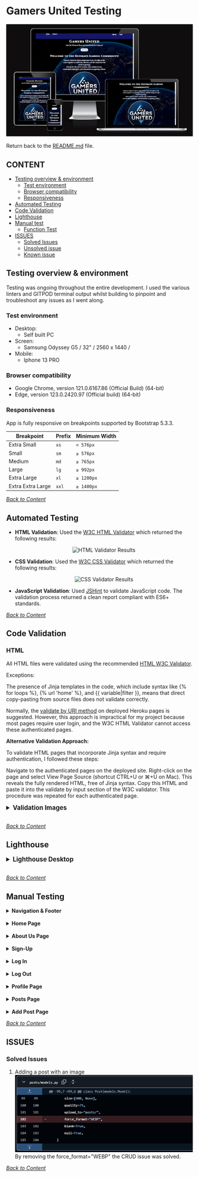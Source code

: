 # Gamers United Testing
![Gamers United viewed in different screens](/docs/readme_images/responsive.png)

Return back to the [README.md](README.md) file.

## CONTENT

- [Testing overview & environment](#testing-overview--environment)
    - [Test environment](#test-environment)
    - [Browser compatibility](#browser-compatibility)
    - [Responsiveness](#responsiveness)
- [Automated Testing](#automated-testing)
- [Code Validation](#code-validation)
- [Lighthouse](#lighthouse)
- [Manual test](#manual-test)
    - [Function Test](#function-test)
- [ISSUES](#issues)
    - [Solved Issues](#solved-issues)
    - [Unsolved issue](#unsolved-issue)
    - [Known issue](#known-issue)

## Testing overview & environment

Testing was ongoing throughout the entire development. I used the various linters and GITPOD terminal output whilst building to pinpoint and troubleshoot any issues as I went along.

### Test environment

* Desktop:
  * Self built PC
* Screen:
  * Samsung Odyssey G5 / 32" / 2560 x 1440 /
* Mobile:
  * Iphone 13 PRO

### Browser compatibility

* Google Chrome, version 121.0.6167.86 (Official Build) (64-bit)
* Edge, version 123.0.2420.97 (Official build) (64-bit)

### Responsiveness

App is fully responsive on breakpoints supported by Bootstrap 5.3.3.

| **Breakpoint** | **Prefix** | **Minimum Width** |
|----------------|------------|-------------------|
| Extra Small    | `xs`       | `< 576px`         |
| Small          | `sm`       | `≥ 576px`         |
| Medium         | `md`       | `≥ 765px`         |
| Large          | `lg`       | `≥ 992px`         |
| Extra Large    | `xl`       | `≥ 1200px`        |
| Extra Extra Large | `xxl`   | `≥ 1400px`        |


*<span style="color: blue;">[Back to Content](#content)</span>*

## Automated Testing

- **HTML Validation**: Used the [W3C HTML Validator](https://validator.w3.org/nu/?doc=https%3A%2F%2Fgamers-united-63fd4bb05519.herokuapp.com%2F) which returned the following results:
  <div style="text-align: center; margin: 10px 0;">
      <img src="images_documentation/lighthouse_scores/html_validator.png" alt="HTML Validator Results" style="max-width: 50%; height: auto;">
  </div>

- **CSS Validation**: Used the [W3C CSS Validator](https://jigsaw.w3.org/css-validator/) which returned the following results:
  <div style="text-align: center; margin: 10px 0;">
      <img src="images_documentation/lighthouse_scores/css_validator.png" alt="CSS Validator Results" style="max-width: 50%; height: auto;">
  </div>

- **JavaScript Validation**: Used [JSHint](https://jshint.com/) to validate JavaScript code. The validation process returned a clean report compliant with ES6+ standards.

*<span style="color: blue;">[Back to Content](#content)</span>*

## Code Validation

### HTML

All HTML files were validated using the recommended [HTML W3C Validator](https://validator.w3.org).

Exceptions:

The presence of Jinja templates in the code, which include syntax like {% for loops %}, {% url 'home' %}, and {{ variable|filter }}, means that direct copy-pasting from source files does not validate correctly.

Normally, the [validate by URI method](https://validator.w3.org/#validate_by_uri) on deployed Heroku pages is suggested. However, this approach is impractical for my project because most pages require user login, and the W3C HTML Validator cannot access these authenticated pages.

**Alternative Validation Approach:**

To validate HTML pages that incorporate Jinja syntax and require authentication, I followed these steps:

Navigate to the authenticated pages on the deployed site.
Right-click on the page and select View Page Source (shortcut CTRL+U or ⌘+U on Mac).
This reveals the fully rendered HTML, free of Jinja syntax.
Copy this HTML and paste it into the validate by input section of the W3C validator.
This procedure was repeated for each authenticated page.


<details id="Validation Images">
<summary style="font-size: 1.2em; font-weight: bold;">Validation Images</summary>

<br>

#### Landing non authenticated

![x](docs/testing/validate-landing.png)

#### About us

![x](docs/testing/validate-about.png)

#### Sign Up

![x](docs/testing/signup-lighthouse.png)

#### Log In

![x](docs/testing/validate-login.png)

#### Edit Post

![x](docs/testing/validate-edit-post.png)

#### Confirm Delete

![x](docs/testing/confirm-delete-lighthouse.png)

#### Log Out

![x](docs/testing/validate-logout.png)

#### Reset Password

![x](docs/testing/validate-reset-pw.png)


*<span style="color: blue;">[Back to Content](#content)</span>*

### CSS

[CSS Jigsaw Validator](https://jigsaw.w3.org/css-validator) was used to to validate the CSS file(s).

![x](docs/testing/validate-css.png)

![x](docs/testing/validate-css-warning.png)

### Python

The recommended [CI Python Linter](https://pep8ci.herokuapp.com) was to validate all Python files.

![x](docs/testing/pep8.png)

</details>

<br>

*<span style="color: blue;">[Back to Content](#content)</span>*

## Lighthouse

<details id="Lighthouse-desktop">
<summary style="font-size: 1.2em; font-weight: bold;">Lighthouse Desktop</summary>

<br>

Lighthouse was measured on Desktop.

### Landing non authenticated

![x](docs/testing/home_lighthouse.png)

#### Abous Us

![x](docs/testing/about_lighthouse.png)

### Sign Up

![x](docs/testing/signup-lighthouse.png)

### Log In

![x](docs/testing/login-lighthouse.png)

### Profile

![x](docs/testing/profile-lighthouse.png)

### Post Details

![x](docs/testing/post_detail_lighthouse.png)

### Add Post

![x](docs/testing/add_post_lighthouse.png)

### Confirm Delete

![x](docs/testing/confirm-delete-lighthouse.png)

### Log Out

![x](docs/testing/logout-lighthouse.png)

</details>

<br>

*<span style="color: blue;">[Back to Content](#content)</span>*


## Manual Testing

<details>
    <summary><strong>Navigation & Footer</strong></summary>
    <table>
        <thead>
            <tr>
                <th>Test Name</th>
                <th>Steps</th>
                <th>Expected Result</th>
                <th>Actual Result</th>
                <th>Pass/Fail</th>
            </tr>
        </thead>
        <tbody>
            <tr>
                <td>Home Navigation</td>
                <td>
                    1. Click on the <em>Home</em> link.</em>.<br>
                </td>
                <td>User is redirected to the homepage (index.html).</td>
                <td>[Same as Expected]</td>
                <td>&#10003;</td>
            </tr>
            <td>About Us Navigation</td>
                <td>
                    1. Click on the <em>About Us</em> link.</em>.<br>
                </td>
                <td>User is redirected to the about us page (about.html).</td>
                <td>[Same as Expected]</td>
                <td>&#10003;</td>
            </tr>
            <td>Posts Navigation</td>
                <td>
                    1. Click on the <em>Posts</em> link.</em>.<br>
                </td>
                <td>User is redirected to the posts page (posts.html).</td>
                <td>[Same as Expected]</td>
                <td>&#10003;</td>
            </tr>
            <td>Add Post Navigation</td>
                <td>
                    1. Click on the <em>Add post</em> link.</em>.<br>
                </td>
                <td>User is redirected to the add post page (add_post.html).</td>
                <td>[Same as Expected]</td>
                <td>&#10003;</td>
            </tr>
            <tr>
                <td>Profile Navigation</td>
                <td>
                    1. Click on the <em>Profile</em> link.
                </td>
                <td>User is redirected to the profile page (profile.html).</td>
                <td>[Same as Expected]</td>
                <td>&#10003;</td>
            </tr>
            <tr>
                <td>Sign Up Navigation</td>
                <td>
                    1. Click on the <em>Sign Up</em> link.
                </td>
                <td>User is redirected to the register page (signup.html).</td>
                <td>[Same as Expected]</td>
                <td>&#10003;</td>
            </tr>
            <tr>
                <td>Login Navigation</td>
                <td>
                    1. Click on the <em>Login</em> link.
                </td>
                <td>User is redirected to the login page (login.html).</td>
                <td>[Same as Expected]</td>
                <td>&#10003;</td>
            </tr>
            <tr>
                <td>Logout Navigation</td>
                <td>
                    1. Click on the <em>Logout</em> link.
                </td>
                <td>User is redirected to the logout page (logout.html).</td>
                <td>[Same as Expected]</td>
                <td>&#10003;</td>
            </tr>
            <tr>
                <td>Footer Links</td>
                <td>
                    1. Click on the <em>Twitch</em> link.<br>
                    2. Click on the <em>Instagram</em> link.<br>
                    3. Click on the <em>Twitter</em> link.<br>
                    4. Click on the <em>Youtube</em> link.<br>
                </td>
                <td>User is redirected to Twitch, Instagram, Twitter, Youtube pages in new tabs.</td>
                <td>[Same as Expected]</td>
                <td>&#10003;</td>
            </tr>
        </tbody>
    </table>
</details>

<br>

<details>
  <summary><strong>Home Page</strong></summary>
  <table>
    <thead>
      <tr>
        <th>Test Name</th>
        <th>Steps</th>
        <th>Expected Result</th>
        <th>Actual Result</th>
        <th>Pass/Fail</th>
      </tr>
    </thead>
    <tbody>
      <tr>
        <td>Join Now Button</td>
        <td>
          1. Navigate to the home page. <br>
          2. Click Join Now button
        </td>
        <td><em>User is redirected to Sign Up page</em>.</td>
        <td>[Same as Expected]</td>
        <td>&#10003;</td>
      </tr>
      <tr>
        <td>Footer Visibility</td>
        <td>
          1. Navigate to the home page.
        </td>
        <td>Footer with a purple background and white icons is visible.</td>
        <td>[Same as Expected]</td>
        <td>&#10003;</td>
      </tr>
    </tbody>
  </table>
</details>

<br>

<details>
  <summary><strong>About Us Page</strong></summary>

  <table>
    <thead>
      <tr>
        <th>Test Name</th>
        <th>Steps</th>
        <th>Expected Result</th>
        <th>Actual Result</th>
        <th>Pass/Fail</th>
      </tr>
    </thead>
    <tbody>
      <tr>
        <td>About Us Page unauthenticated</td>
        <td>
          1. Click on the About Us Page.
        </td>
        <td>A informative about us text and a "Join Now" button is visible for non-registered users</td>
        <td>[Same as Expected]</td>
        <td>&#10003;</td>
      </tr>
      <td>About Us Page authenticated</td>
        <td>
          1. Click on the About Us Page.
        </td>
        <td>A informative about us text <strong>without</strong> the ''Join Now'' button for authenticated users.</td>
        <td>[Same as Expected]</td>
        <td>&#10003;</td>
      </tr>
      <td>Join Now Button</td>
        <td>
          1. Click on the About Us Page.<br>
          2. Click on the "Join Now" button visible for <strong>unauthenticated users</strong>.
        </td>
        <td>The user gets redirected to the Sign Up page.</td>
        <td>[Same as Expected]</td>
        <td>&#10003;</td>
      </tr>
    </tbody>
  </table>
</details>

<br>

<details>
  <summary><strong>Sign-Up</strong></summary>
  
  <table>
    <thead>
      <tr>
        <th>Test Name</th>
        <th>Steps</th>
        <th>Expected Result</th>
        <th>Actual Result</th>
        <th>Pass/Fail</th>
      </tr>
    </thead>
    <tbody>
      <tr>
        <td>Sign-Up Success</td>
        <td>
          1. Navigate to Sign-Up page.<br>
          2. Enter valid credentials.<br>
          3. Submit the form.
        </td>
        <td>User is redirected to homepage with 'Successfully signed in as (username)'.</td>
        <td>[Same as Expected]</td>
        <td>&#10003;</td>
      </tr>
      <tr>
        <td>Password Mismatch</td>
        <td>
          1. Navigate to Sign-Up page.<br>
          2. Enter passwords that don't match.<br>
          3. Submit the form.
        </td>
        <td>Error message 'You must type the same password each time.'.</td>
        <td>[Same as Expected]</td>
        <td>&#10003;</td>
      </tr>
      <tr>
        <td>Invalid Email Format</td>
        <td>
          1. Enter invalid email.<br>
          2. Submit the form.
        </td>
        <td>Error message 'Enter a valid email address'.</td>
        <td>[Same as Expected]</td>
        <td>&#10003;</td>
      </tr>
      <tr>
        <td>Password Too Similar to Personal Information</td>
        <td>
          1. Enter a password similar to personal information (e.g., username or email).<br>
          2. Submit the form.
        </td>
        <td>Error message 'Your password can’t be too similar to your other personal information.'</td>
        <td>[Same as Expected]</td>
        <td>&#10003;</td>
      </tr>
      <tr>
        <td>Password Less Than 8 Characters</td>
        <td>
          1. Enter a password with fewer than 8 characters.<br>
          2. Submit the form.
        </td>
        <td>Error message 'Your password must contain at least 8 characters.'</td>
        <td>[Same as Expected]</td>
        <td>&#10003;</td>
      </tr>
      <tr>
        <td>Commonly Used Password</td>
        <td>
          1. Enter a commonly used password (e.g., 'password123').<br>
          2. Submit the form.
        </td>
        <td>Error message 'This password is too common.'</td>
        <td>[Same as Expected]</td>
        <td>&#10003;</td>
      </tr>
      <tr>
        <td>Password Entirely Numeric</td>
        <td>
          1. Enter a password that is entirely numeric (e.g., '12345678').<br>
          2. Submit the form.
        </td>
        <td>Error message 'Your password can’t be entirely numeric.'</td>
        <td>[Same as Expected]</td>
        <td>&#10003;</td>
      </tr>
      <tr>
    </tbody>
  </table>
  
</details>

<br>

<details>
  <summary><strong>Log In</strong></summary>

  <table>
    <thead>
      <tr>
        <th>Test Name</th>
        <th>Steps</th>
        <th>Expected Result</th>
        <th>Actual Result</th>
        <th>Pass/Fail</th>
      </tr>
    </thead>
    <tbody>
      <tr>
        <td>Navigate to Sign-In Page</td>
        <td>
          1. Navigate to Sign-In page.<br>
          2. Click on 'sign in' link.<br>
          3. Go to the Sign-In page.
        </td>
        <td>User is redirected to the Sign-In page.</td>
        <td>[Same as Expected]</td>
        <td>&#10003;</td>
      </tr>
      <tr>
        <td>Sign-In Success</td>
        <td>
          1. Navigate to Sign-In page.<br>
          2. Enter valid username and password (case-insensitive).<br>
          3. Submit the form.
        </td>
        <td>User is redirected to the homepage with 'Successfully signed in as (username)'.</td>
        <td>[Same as Expected]</td>
        <td>&#10003;</td>
      </tr>
      <tr>
        <td>Incorrect Credentials</td>
        <td>
          1. Navigate to Sign-In page.<br>
          2. Enter invalid username or password.<br>
          3. Submit the form.
        </td>
        <td>Error message 'The username and/or password you specified are not correct.'</td>
        <td>[Same as Expected]</td>
        <td>&#10003;</td>
      </tr>
      <tr>
        <td>Forgot Password Link</td>
        <td>
          1. Navigate to Sign-In page.<br>
          2. Click on 'Forgot your password?' link.
        </td>
        <td>User is redirected to the password recovery page.</td>
        <td>[Same as Expected]</td>
        <td>&#10003;</td>
      </tr>
      <tr>
        <td>Remember Me Checkbox</td>
        <td>
          1. Navigate to Sign-In page.<br>
          2. Enter valid credentials.<br>
          3. Check the 'Remember me' checkbox.<br>
          4. Submit the form.
        </td>
        <td>User remains signed in on next visit.</td>
        <td>[Same as Expected]</td>
        <td>&#10003;</td>
      </tr>
      <tr>
        <td>Empty Credentials</td>
        <td>
          1. Navigate to Sign-In page.<br>
          2. Leave username and password fields empty.<br>
          3. Submit the form.
        </td>
        <td>Error message 'This field is required.'</td>
        <td>[Same as Expected]</td>
        <td>&#10003;</td>
      </tr>
    </tbody>
  </table>

</details>

<br>

<details>
  <summary><strong>Log Out</strong></summary>

  <table>
    <thead>
      <tr>
        <th>Test Name</th>
        <th>Steps</th>
        <th>Expected Result</th>
        <th>Actual Result</th>
        <th>Pass/Fail</th>
      </tr>
    </thead>
    <tbody>
      <tr>
        <td>Navigate to Log out Page</td>
        <td>
          1. Navigate to Log out page.<br>
          2. Click on 'sign out' button.<br>
        </td>
        <td>User is redirected to the homepage with a text 'You have signed out.'.</td>
        <td>[Same as Expected]</td>
        <td>&#10003;</td>
      </tr>
    </tbody>
  </table>

</details>

<br>

<details>
  <summary><strong>Profile Page</strong></summary>

  <table>
    <thead>
      <tr>
        <th>Test Name</th>
        <th>Steps</th>
        <th>Expected Result</th>
        <th>Actual Result</th>
        <th>Pass/Fail</th>
      </tr>
    </thead>
    <tbody>
      <tr>
        <td>Profile Image Visibility</td>
        <td>
          1. Navigate to the profile page.
        </td>
        <td>Profile image is displayed. Default "nobody image" appears if no image is uploaded.</td>
        <td>[Same as Expected]</td>
        <td>&#10003;</td>
      </tr>
      <tr>
        <td>Profile Information Display</td>
        <td>
          1. Navigate to the profile page.
        </td>
        <td>Username, bio, total posts, country, and joined date are visible.</td>
        <td>[Same as Expected]</td>
        <td>&#10003;</td>
      </tr>
      <tr>
        <td>Profile Image Upload</td>
        <td>
          1. Navigate to the profile page.<br>
          2. Upload a valid profile image (PNG).<br>
          3. Click on <em>Edit</em>.
        </td>
        <td>Profile image is uploaded successfully.</td>
        <td>[Same as Expected]</td>
        <td>&#10003;</td>
      </tr>
       <tr>
        <td>My Posts on profile page</td>
        <td>
          1. Navigate to the profile page. <br>
          2. Click on the desired post if there is any that exists.
        </td>
        <td>User is redirected to the post detail page.</td>
        <td>[Same as Expected]</td>
        <td>&#10003;</td>
      </tr>
      <tr>
        <td>Bio Character Limit</td>
        <td>
          1. Navigate to the profile page.<br>
          2. Enter a bio exceeding 150 characters.<br>
          3. Click on <em>Edit</em>.
        </td>
        <td>User can't type more letters after exceeding bio character limit.</td>
        <td>[Same as Expected]</td>
        <td>&#10003;</td>
      </tr>
    </tbody>
  </table>
  
</details>

<br>

<details>
  <summary><strong>Posts Page</strong></summary>

  <table>
    <thead>
      <tr>
        <th>Test Name</th>
        <th>Steps</th>
        <th>Expected Result</th>
        <th>Actual Result</th>
        <th>Pass/Fail</th>
      </tr>
    </thead>
    <tbody>
      <tr>
        <td>Game Category Dropdown Menu Functionality</td>
        <td>
          1. Click on the dropdown to select a game category.<br>
          2. Click on it again or click outside of the dropdown to close it.<br>
          3. Press the <strong>Esc</strong> key.
        </td>
        <td>The game category dropdown closes.</td>
        <td>[Same as Expected]</td>
        <td>&#10003;</td>
      </tr>
      <td>Sort Game Category Selection</td>
        <td>
          1. Click on the dropdown to select a game category.<br>
          2. Choose one game category.<br>
          <td>Shows the chosen game category for the reliable post</td>
        </td>
      <tr>
        <td>Navigation to each post</td>
        <td>
          1. Click on a post card.<br>
          2. Get redirected to the post detail page.<br>
          3. In the post detail page, the owner of the post can edit and delete a post <br>
          and their own comment.
        </td>
        <td>Returns to the category modal displaying the selected drinks.</td>
        <td>[Same as Expected]</td>
        <td>&#10003;</td>
      </tr>
      <tr>
      <tr>
        <td>Image Placeholder for Missing Post Images</td>
        <td>
          1. Upload a post without an image.
        </td>
        <td>A placeholder text with ''no image available'' in the post card display.</td>
        <td>[Same as Expected]</td>
        <td>&#10003;</td>
      </tr>
    </tbody>
  </table>
</details>

<br>

<details>
  <summary><strong>Add Post Page</strong></summary>

  <table>
    <thead>
      <tr>
        <th>Test Name</th>
        <th>Steps</th>
        <th>Expected Result</th>
        <th>Actual Result</th>
        <th>Pass/Fail</th>
      </tr>
    </thead>
    <tbody>
      <tr>
        <td>Game Category Dropdown Menu Functionality</td>
        <td>
          1. Click on the dropdown to select a game category.<br>
          2. Click on it again or click outside of the dropdown to close it.<br>
          3. Press the <strong>Esc</strong> key.
        </td>
        <td>The game category dropdown closes.</td>
        <td>[Same as Expected]</td>
        <td>&#10003;</td>
      </tr>
      <td>Sort Game Category Selection</td>
        <td>
          1. Click on the dropdown to select a game category.<br>
          2. Choose one game category.<br>
          <td>Shows the chosen game category for the reliable post</td>
        </td>
      <tr>
        <td>Navigation to each post</td>
        <td>
          1. Click on a post card.<br>
          2. Get redirected to the post detail page.<br>
          3. In the post detail page, the owner of the post can edit and delete a post <br>
          and their own comment.
        </td>
        <td>Returns to the category modal displaying the selected drinks.</td>
        <td>[Same as Expected]</td>
        <td>&#10003;</td>
      </tr>
      <tr>
      <tr>
        <td>Image Placeholder for Missing Post Images</td>
        <td>
          1. Upload a post without an image.
        </td>
        <td>A placeholder text with ''no image available'' in the post card display.</td>
        <td>[Same as Expected]</td>
        <td>&#10003;</td>
      </tr>
    </tbody>
  </table>
</details>

*<span style="color: blue;">[Back to Content](#content)</span>*

## ISSUES

### Solved Issues

1. Adding a post with an image <br> ![x](docs/testing/debug_solved.png) <br>
By removing the force_format="WEBP" the CRUD issue was solved.

*<span style="color: blue;">[Back to Content](#content)</span>*